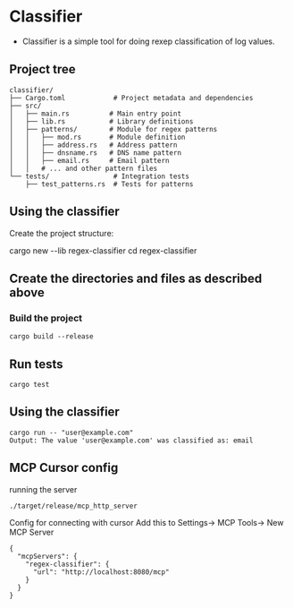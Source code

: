 # Classifier

* Classifier is a simple tool for doing rexep classification of log values.

## Project tree

```
classifier/
├── Cargo.toml            # Project metadata and dependencies
├── src/
│   ├── main.rs          # Main entry point
│   ├── lib.rs           # Library definitions
│   ├── patterns/        # Module for regex patterns
│   │   ├── mod.rs       # Module definition
│   │   ├── address.rs   # Address pattern
│   │   ├── dnsname.rs   # DNS name pattern  
│   │   ├── email.rs     # Email pattern
│   │   # ... and other pattern files
└── tests/                # Integration tests
    ├── test_patterns.rs  # Tests for patterns
```

## Using the classifier

Create the project structure:

cargo new --lib regex-classifier
cd regex-classifier

## Create the directories and files as described above

### Build the project

```
cargo build --release
```

## Run tests

```
cargo test
````

## Using the classifier

```
cargo run -- "user@example.com"
Output: The value 'user@example.com' was classified as: email
```

## MCP Cursor config

running the server
```
./target/release/mcp_http_server
```

Config for connecting with cursor
Add this to Settings-> MCP Tools-> New MCP Server

```
{
  "mcpServers": {
    "regex-classifier": {
      "url": "http://localhost:8080/mcp"
    }
  }
}
```
